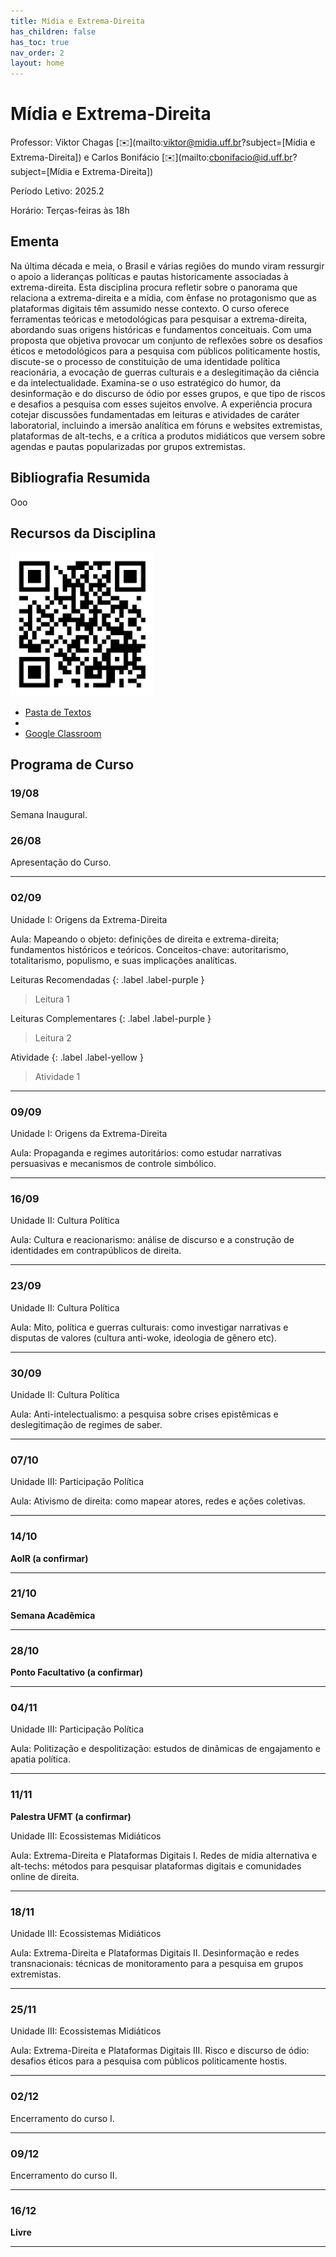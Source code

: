 ```yaml
---
title: Mídia e Extrema-Direita
has_children: false
has_toc: true
nav_order: 2
layout: home
---
```


# Mídia e Extrema-Direita

Professor: Viktor Chagas [✉️](mailto:viktor@midia.uff.br?subject=[Mídia e Extrema-Direita]) e Carlos Bonifácio [✉️](mailto:cbonifacio@id.uff.br?subject=[Mídia e Extrema-Direita]) 

Período Letivo: 2025.2

Horário: Terças-feiras às 18h

## Ementa

Na última década e meia, o Brasil e várias regiões do mundo viram ressurgir o apoio a lideranças políticas e pautas historicamente associadas à extrema-direita. Esta disciplina procura refletir sobre o panorama que relaciona a extrema-direita e a mídia, com ênfase no protagonismo que as plataformas digitais têm assumido nesse contexto. O curso oferece ferramentas teóricas e metodológicas para pesquisar a extrema-direita, abordando suas origens históricas e fundamentos conceituais. Com uma proposta que objetiva provocar um conjunto de reflexões sobre os desafios éticos e metodológicos para a pesquisa com públicos politicamente hostis, discute-se o processo de constituição de uma identidade política reacionária, a evocação de guerras culturais e a deslegitimação da ciência e da intelectualidade. Examina-se o uso estratégico do humor, da desinformação e do discurso de ódio por esses grupos, e que tipo de riscos e desafios a pesquisa com esses sujeitos envolve. A experiência procura cotejar discussões fundamentadas em leituras e atividades de caráter laboratorial, incluindo a imersão analítica em fóruns e websites extremistas, plataformas de alt-techs, e a crítica a produtos midiáticos que versem sobre agendas e pautas popularizadas por grupos extremistas.


## Bibliografia Resumida

Ooo


## Recursos da Disciplina

<img src="./metdig_qr.jpeg" width="230">

- [Pasta de Textos](https://drive.google.com/drive/folders/1HNUwKtBeOOWE0hLQUkqYvsWWf1cVlhgC?usp=drive_link)
- 
- [Google Classroom](https://classroom.google.com/c/NzYyNTA3MTY0MDY2?cjc=zyt2l3ry)


## Programa de Curso

### 19/08

Semana Inaugural.

### 26/08

Apresentação do Curso.

---

### 02/09

Unidade I: Origens da Extrema-Direita

Aula: Mapeando o objeto: definições de direita e extrema-direita; fundamentos históricos e teóricos. Conceitos-chave: autoritarismo, totalitarismo, populismo, e suas implicações analíticas.

Leituras Recomendadas
{: .label .label-purple } 

> Leitura 1

Leituras Complementares
{: .label .label-purple } 

> Leitura 2

Atividade
{: .label .label-yellow } 

> Atividade 1

---

### 09/09

Unidade I: Origens da Extrema-Direita

Aula: Propaganda e regimes autoritários: como estudar narrativas persuasivas e mecanismos de controle simbólico.

---

### 16/09

Unidade II: Cultura Política

Aula: Cultura e reacionarismo: análise de discurso e a construção de identidades em contrapúblicos de direita.

---

### 23/09

Unidade II: Cultura Política

Aula: Mito, política e guerras culturais: como investigar narrativas e disputas de valores (cultura anti-woke, ideologia de gênero etc).

---

### 30/09

Unidade II: Cultura Política

Aula: Anti-intelectualismo: a pesquisa sobre crises epistêmicas e deslegitimação de regimes de saber.

---

### 07/10

Unidade III: Participação Política

Aula: Ativismo de direita: como mapear atores, redes e ações coletivas.

---

### 14/10

**AoIR (a confirmar)**

---

### 21/10

**Semana Acadêmica**

---

### 28/10

**Ponto Facultativo (a confirmar)**

---

### 04/11

Unidade III: Participação Política

Aula: Politização e despolitização: estudos de dinâmicas de engajamento e apatia política.

---

### 11/11

**Palestra UFMT (a confirmar)**

Unidade III: Ecossistemas Midiáticos

Aula: Extrema-Direita e Plataformas Digitais I. Redes de mídia alternativa e alt-techs: métodos para pesquisar plataformas digitais e comunidades online de direita.

---

### 18/11

Unidade III: Ecossistemas Midiáticos

Aula: Extrema-Direita e Plataformas Digitais II. Desinformação e redes transnacionais: técnicas de monitoramento para a pesquisa em grupos extremistas.

---

### 25/11

Unidade III: Ecossistemas Midiáticos

Aula: Extrema-Direita e Plataformas Digitais III. Risco e discurso de ódio: desafios éticos para a pesquisa com públicos politicamente hostis.

---

### 02/12

Encerramento do curso I.

---


### 09/12

Encerramento do curso II.

---


### 16/12

**Livre**

---

